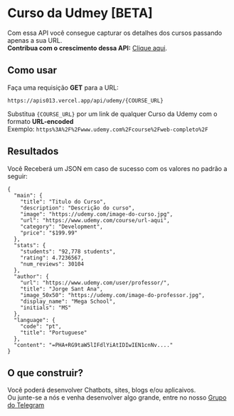 # Curso da Udmey [BETA]
Com essa API você consegue capturar os detalhes dos cursos passando apenas a sua URL.
<br>
**Contribua com o crescimento dessa API:** [Clique aqui](https://github.com/misterioso013/apis/blob/main/CONTRIBUTING.md).

## Como usar
Faça uma requisição **GET** para a URL:
```
https://apis013.vercel.app/api/udemy/{COURSE_URL}
```
Substitua `{COURSE_URL}` por um link de qualquer Curso da Udemy com o formato **URL-encoded**<br/>
Exemplo: `https%3A%2F%2Fwww.udemy.com%2Fcourse%2Fweb-completo%2F`

## Resultados
Você Receberá um JSON em caso de sucesso com os valores no padrão a seguir:
```
{
  "main": {
    "title": "Titulo do Curso",
    "description": "Descrição do curso",
    "image": "https://udemy.com/image-do-curso.jpg",
    "url": "https://www.udemy.com/course/url-aqui",
    "category": "Development",
    "price": "$199.99"
  },
  "stats": {
    "students": "92,778 students",
    "rating": 4.7236567,
    "num_reviews": 30104
  },
  "author": {
    "url": "https://www.udemy.com/user/professor/",
    "title": "Jorge Sant Ana",
    "image_50x50": "https://udemy.com/image-do-professor.jpg",
    "display_name": "Mega School",
    "initials": "MS"
  },
  "language": {
    "code": "pt",
    "title": "Portuguese"
  },
  "content": "=PHA+RG9taW5lIFdlYiAtIDIwIEN1cnNv...."
}
```
## O que construir?
Você poderá desenvolver Chatbots, sites, blogs e/ou aplicaivos.<br>
Ou junte-se a nós e  venha desenvolver algo grande, entre no nosso [Grupo do Telegram](https://t.me/hd_group)